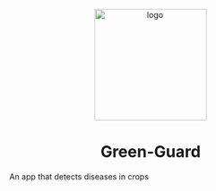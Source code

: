 <p align="center">
  <img src="https://github.com/user-attachments/assets/b8bc174d-99c8-4a12-936a-a94d97ad8be3" alt="logo" width="200" align="center"/>
</p>  
<h1 align="center">
  Green-Guard  
</h1>
<p>An app that detects diseases in crops</p>
